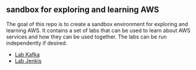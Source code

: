 ## sandbox for exploring and learning AWS

The goal of this repo is to create a sandbox environment for exploring and learning AWS.
It contains a set of labs that can be used to learn about AWS services and how they can be used together.
The labs can be run independently if desired.

* [Lab Kafka](lab-kafka/README.md)
* [Lab Jenkis](lab-jenkins/README.md)
